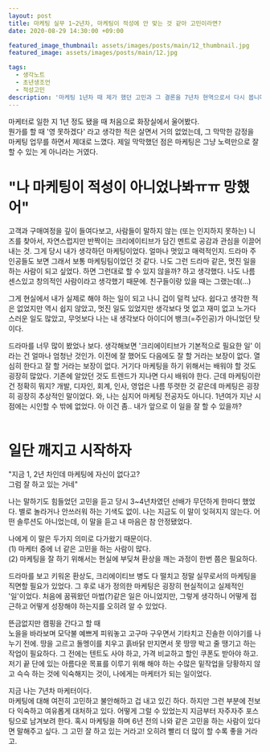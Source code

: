 ```yaml
---
layout: post
title: 마케팅 실무 1~2년차, 마케팅이 적성에 안 맞는 것 같아 고민이라면?
date: 2020-08-29 14:30:00 +09:00

featured_image_thumbnail: assets/images/posts/main/12_thumbnail.jpg
featured_image: assets/images/posts/main/12.jpg

tags:
  - 생각노트
  - 초년생조언
  - 적성고민
description: '마케팅 1년차 때 제가 했던 고민과 그 결론을 7년차 현역으로서 다시 봅니다'
---
```


마케터로 일한 지 1년 정도 됐을 때 처음으로 화장실에서 울어봤다.  
뭔가를 할 때 '영 못하겠다' 라고 생각한 적은 살면서 거의 없었는데, 그 막막한 감정을 마케팅 업무를 하면서 제대로 느꼈다. 제일 막막했던 점은 마케팅은 그냥 노력만으로 잘 할 수 있는 게 아니라는 거였다.

# "나 마케팅이 적성이 아니었나봐ㅠㅠ 망했어"

고객과 구매여정을 깊이 들여다보고, 사람들이 말하지 않는 (또는 인지하지 못하는) 니즈를 찾아서, 자연스럽지만 반짝이는 크리에이티브가 담긴 멘트로 공감과 관심을 이끌어내는 것.
그게 당시 내가 생각하던 마케팅이었다. 얼마나 멋있고 매력적인지. 드라마 주인공들도 보면 그래서 보통 마케팅팀이었던 것 같다. 나도 그런 드라마 같은, 멋진 일을 하는 사람이 되고 싶었다. 하면 그런대로 할 수 있지 않을까? 하고 생각했다. 나도 나름 센스있고 창의적인 사람이라고 생각했기 때문에. 친구들이랑 있을 때는 그랬는데(...)

그게 현실에서 내가 실제로 해야 하는 일이 되고 나니 겁이 덜컥 났다. 쉽다고 생각한 적은 없었지만 역시 쉽지 않았고, 멋진 일도 있었지만 생각보다 멋 없고 재미 없고 노가다스러운 일도 많았고, 무엇보다 나는 내 생각보다 아이디어 뱅크(=주인공)가 아니었던 탓이다.

드라마를 너무 많이 봤었나 보다. 생각해보면 '크리에이티브가 기본적으로 필요한 일' 이라는 건 얼마나 엄청난 것인가. 이전에 잘 했어도 다음에도 잘 할 거라는 보장이 없다. 열심히 한다고 잘 할 거라는 보장이 없다. 거기다 마케팅을 하기 위해서는 배워야 할 것도 굉장히 많았다. 기존에 알았던 것도 트렌드가 지나면 다시 배워야 한다. 근데 마케팅이란 건 정확히 뭐지? 개발, 디자인, 회계, 인사, 영업은 나름 뚜렷한 것 같은데 마케팅은 굉장히 굉장히 추상적인 말이었다. 와, 나는 심지어 마케팅 전공자도 아니다. 1년여가 지난 시점에는 시인할 수 밖에 없었다. 아 이건 좀..
내가 앞으로 이 일을 잘 할 수 있을까?
<br/>
<br/>

# 일단 깨지고 시작하자

"지금 1, 2년 차인데 마케팅에 자신이 없다고?  
그럼 잘 하고 있는 거네"

나는 말하기도 힘들었던 고민을 듣고 당시 3~4년차였던 선배가 무던하게 한마디 했었다.
별로 놀라거나 안쓰러워 하는 기색도 없이. 나는 지금도 이 말이 잊혀지지 않는다. 어떤 솔루션도 아니었는데, 이 말을 듣고 내 마음은 참 안정됐었다.

나에게 이 말은 두가지 의미로 다가왔기 때문이다.  
(1) 마케터 중에 너 같은 고민을 하는 사람이 많다.  
(2) 마케팅을 잘 하기 위해서는 현실에 부딪쳐 환상을 깨는 과정이 한번 쯤은 필요하다.  

드라마를 보고 키워온 환상도, 크리에이티브 병도 다 떨치고 정말 실무로서의 마케팅을 직면할 필요가 있었다.
그 후로 내가 정의한 마케팅은 굉장히 현실적이고 실제적인 '일'이었다. 처음에 꿈꿔왔던 마법(?)같은 일은 아니었지만, 그렇게 생각하니 어떻게 접근하고 어떻게 성장해야 하는지를 오히려 알 수 있었다.

뜬금없지만 캠핑을 간다고 할 때  
노을을 바라보며 모닥불 예쁘게 피워놓고 고구마 구우면서 기타치고 진솔한 이야기를 나누기 전에.
땅을 고르고 돌멩이를 치우고 흙바닭 만지면서 못 땅땅 박고 줄 땡기고 하는 작업이 필요하다. 그 전에는 텐트도 사야 하고, 가격 비교하고 할인 쿠폰도 받아야 하고. 저기 끝 단에 있는 아름다운 목표를 이루기 위해 해야 하는 수많은 밑작업을 당황하지 않고 슥슥 하는 것에 익숙해지는 것이, 나에게는 마케터가 되는 일이었다.

지금 나는 7년차 마케터이다.  
마케팅에 대해 여전히 고민하고 불안해하고 겁 내고 있긴 하다. 하지만 그런 부분에 전보다 익숙하고 여유롭게 대처하고 있다. 어떻게 그럴 수 있었는지 지금부터 자주자주 포스팅으로 남겨보려 한다.
혹시 마케팅을 하며 6년 전의 나와 같은 고민을 하는 사람이 있다면 말해주고 싶다.
그 고민 잘 하고 있는 거라고! 오히려 빨리 더 많이 할 수록 좋을 거라고.
